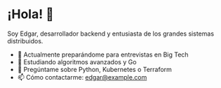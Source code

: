 # ¡Hola! 👋  

Soy Edgar, desarrollador backend y entusiasta de los grandes sistemas distribuidos.  

- 🔭 Actualmente preparándome para entrevistas en Big Tech  
- 🌱 Estudiando algoritmos avanzados y Go  
- 💬 Pregúntame sobre Python, Kubernetes o Terraform  
- 📫 Cómo contactarme: edgar@example.com  
